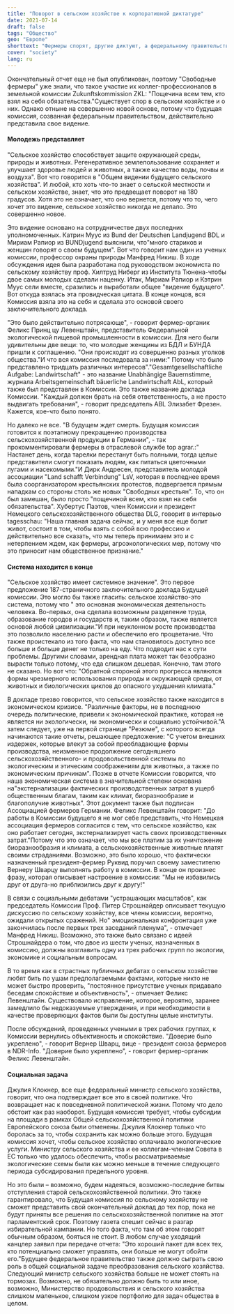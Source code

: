 ```yaml
---
title: "Поворот в сельском хозяйстве к корпоративной диктатуре"
date: 2021-07-14
draft: false
tags: "Общество"
geo: "Европе"
shorttext: "Фермеры спорят, другие диктуют, а федеральному правительству удается предложить свое видение."
cover: "society"
lang: ru
---
```


Окончательный отчет еще не был опубликован, поэтому "Свободные фермеры" уже знали, что такое участие их коллег-профессионалов в земельной комиссии Zukunftskommission ZKL: "Пощечина всем тем, кто взял на себя обязательства."Существует спор в сельском хозяйстве и о них. Однако отныне на совершенно новой основе, потому что будущая комиссия, созванная федеральным правительством, действительно представила свое видение.

#### Молодежь представляет

"Сельское хозяйство способствует защите окружающей среды, природы и животных. Регенеративное землепользование сохраняет и улучшает здоровье людей и животных, а также качество воды, почвы и воздуха". Вот что говорится в "Общем видении будущего сельского хозяйства". И любой, кто хоть что-то знает о сельской местности и сельском хозяйстве, знает, что это предвещает поворот на 180 градусов. Хотя это не означает, что оно вернется, потому что то, чего хочет это видение, сельское хозяйство никогда не делало. Это совершенно новое.

Это видение основано на сотрудничестве двух последних уполномоченных. Катрин Муус из Bund der Deutschen Landjugend BDL и Мириам Рапиор из BUNDjugend выяснили, что"много стариков и женщин говорят о своем будущем". Вот что говорит нам один из ученых комиссии, профессор охраны природы Манфред Никиш. В ходе обсуждения идея была разработана под руководством экономиста по сельскому хозяйству проф. Хилтруд Ниберг из Института Тюнена-чтобы двое самых молодых сделали наценку. Итак, Мириам Рапиор и Кэтрин Муус сели вместе, сразились и выработали общее "видение будущего". Вот откуда взялась эта провидческая цитата. В конце концов, вся Комиссия взяла это на себя и сделала это основой своего заключительного доклада.

"Это было действительно потрясающе", - говорит фермер-органик Феликс Принц цу Левенштайн, представитель Федеральной экологической пищевой промышленности в комиссии. Для него были удивительны две вещи: то, что молодые женщины из БДЛ и БУНДА пришли к соглашению. "Они происходят из совершенно разных уголков общества."И что вся комиссия последовала за ними:" Потому что было представлено тридцать различных интересов"."Gesamtgesellschaftliche Aufgabe: Landwirtschaft" - это название Unabhängige Bauernstimme, журнала Arbeitsgemeinschaft bäuerliche Landwirtschaft AbL, который также был представлен в Комиссии. Это также название доклада Комиссии. "Каждый должен брать на себя ответственность, а не просто выдвигать требования", - говорит председатель ABL Элизабет Фрезен. Кажется, кое-что было понято.

Но далеко не все. "В будущем ждет смерть. Будущая комиссия готовится к поэтапному прекращению производства сельскохозяйственной продукции в Германии", - так прокомментировали фермеры в отраслевой службе top agrar.:" Настанет день, когда тарелки перестанут быть полными, тогда целые представители смогут показать людям, как питаться цветочными лугами и насекомыми."И Дирк Андресен, представитель молодой ассоциации "Land schafft Verbindung" LsV, которая в последнее время была соорганизатором крестьянских протестов, подвергается прямым нападкам со стороны столь же новых "Свободных крестьян". То, что он был замешан, было просто "пощечиной всем, кто взял на себя обязательства". Хубертус Паэтов, член Комиссии и президент Немецкого сельскохозяйственного общества DLG, говорит в интервью tagesschau: "Наша главная задача сейчас, и у меня все еще болит живот, состоит в том, чтобы взять с собой всю профессию и действительно все сказать, что мы теперь принимаем это и с нетерпением ждем, как фермеры, агроэкологических мер, потому что это приносит нам общественное признание."

#### Система находится в конце

"Сельское хозяйство имеет системное значение". Это первое предложение 187-страничного заключительного доклада Будущей комиссии. Это могло бы также гласить: сельское хозяйство-это система, потому что " это основная экономическая деятельность человека. Во-первых, она сделала возможным разделение труда, образование городов и государств и, таким образом, также является основой любой цивилизации."И при неуклонном росте производства это позволило населению расти и обеспечило его процветание. Что также проистекало из того факта, что нам становилось доступно все больше и больше денег не только на еду. Что подводит нас к сути проблемы. Другими словами, арендная плата может так безобразно вырасти только потому, что еда слишком дешевая. Конечно, там этого не сказано. Но вот что: "Обратной стороной этого прогресса являются формы чрезмерного использования природы и окружающей среды, от животных и биологических циклов до опасного ухудшения климата."

В докладе трезво говорится, что сельское хозяйство также находится в экономическом кризисе. "Различные факторы, не в последнюю очередь политические, привели к экономической практике, которая не является ни экологически, ни экономически и социально устойчивой."А затем следует, уже на первой странице "Резюме", с которого всегда начинаются такие отчеты, решающее предложение: "С учетом внешних издержек, которые влекут за собой преобладающие формы производства, неизменное продолжение сегодняшнего сельскохозяйственного- и продовольственной системы по экологическим и этическим соображениям для животных, а также по экономическим причинам". Позже в отчете Комиссии говорится, что наша экономическая система в значительной степени основана на"экстернализации фактических производственных затрат в ущерб общественным благам, таким как климат, биоразнообразие и благополучие животных". Этот документ также был подписан Ассоциацией фермеров Германии. Феликс Левенштайн говорит: "До работы в Комиссии будущего я не мог себе представить, что Немецкая ассоциация фермеров согласится с тем, что сельское хозяйство, как оно работает сегодня, экстернализирует часть своих производственных затрат."Потому что это означает, что мы все платим за их уничтожение биоразнообразия и климата, а сельскохозяйственные животные платят своими страданиями. Возможно, это было хорошо, что фактически назначенный президент-фермер Руквид поручил своему заместителю Вернеру Шварцу выполнять работу в комиссии. В конце он произнес фразу, которая описывает настроение в комиссии: "Мы не избавились друг от друга-но приблизились друг к другу!"

В связи с социальными дебатами "устрашающих масштабов", как председатель Комиссии Проф. Питер Строшнайдер описывает текущую дискуссию по сельскому хозяйству, все члены комиссии, вероятно, ожидали открытых сражений. Но" эмоциональная конфронтация уже закончилась после первых трех заседаний пленума", - отмечает Манфред Никиш. Возможно, это также было связано с идеей Строшнайдера о том, что двое из шести ученых, назначенных в комиссию, должны возглавить одну из трех рабочих групп по экологии, экономике и социальным вопросам.

В то время как в страстных публичных дебатах о сельском хозяйстве любят бить по ушам предполагаемыми фактами, которые никто не может быстро проверить, "постоянное присутствие ученых придавало беседам спокойствие и объективность", - отмечает Феликс Левенштайн. Существовало исправление, которое, вероятно, заранее замедлило бы недоказуемые утверждения, и при необходимости в качестве проверяющих фактов были бы доступны целые институты.

После обсуждений, проведенных учеными в трех рабочих группах, к Комиссии вернулись объективность и спокойствие. "Доверие было укреплено", - говорит Вернер Шварц, вице - президент союза фермеров в NDR-Info. "Доверие было укреплено", - говорит фермер-органик Феликс Левенштайн.

#### Социальная задача

Джулия Клокнер, все еще федеральный министр сельского хозяйства, говорит, что она подтверждает все это в своей политике. Что возвращает нас к повседневной политической жизни. Потому что дело обстоит как раз наоборот. Будущая комиссия требует, чтобы субсидии на площади в рамках Общей сельскохозяйственной политики Европейского союза были отменены. Джулия Клокнер только что боролась за то, чтобы сохранить как можно больше этого. Будущая комиссия хочет, чтобы сельское хозяйство оплачивало экологические услуги. Министру сельского хозяйства и ее коллегам-членам Совета в ЕС только что удалось обеспечить, чтобы рассматриваемые экологические схемы были как можно меньше в течение следующего периода субсидирования предельного уровня.

Но это были – возможно, будем надеяться, возможно-последние битвы отступления старой сельскохозяйственной политики. Это также гарантировало, что Будущая комиссия по сельскому хозяйству не сможет представить свой окончательный доклад до тех пор, пока не будут приняты все решения по сельскохозяйственной политике на этот парламентский срок. Поэтому газета спешит сейчас в разгар избирательной кампании. Но того факта, что там об этом говорят обычным образом, бояться не стоит. В любом случае уходящий канцлер заявил при передаче отчета: "Это хороший пакет для всех тех, кто потенциально сможет управлять, они больше не могут обойти его."Будущее федеральное правительство также должно сыграть свою роль в общей социальной задаче преобразования сельского хозяйства. Следующий министр сельского хозяйства больше не может стоять на тормозах. Возможно, не обязательно должно быть то или иное, возможно, Министерство продовольствия и сельского хозяйства слишком маленькое, слишком узкое портфолио для задач общества в целом.
